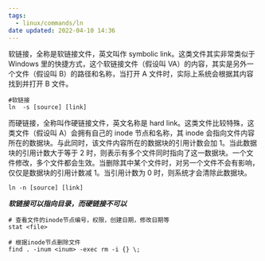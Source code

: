 ```yaml
---
tags:
  - linux/commands/ln
date updated: 2022-04-10 14:36
---
```


软链接，全称是软链接文件，英文叫作 symbolic link。这类文件其实非常类似于 Windows 里的快捷方式，这个软链接文件（假设叫 VA）的内容，其实是另外一个文件（假设叫 B）的路径和名称，当打开 A 文件时，实际上系统会根据其内容找到并打开 B 文件。

```shell
#软链接
ln  -s [source] [link]
```

而硬链接，全称叫作硬链接文件，英文名称是 hard link。这类文件比较特殊，这类文件（假设叫 A）会拥有自己的 inode 节点和名称，其 inode 会指向文件内容所在的数据块。与此同时，该文件内容所在的数据块的引用计数会加 1。当此数据块的引用计数大于等于 2 时，则表示有多个文件同时指向了这一数据块。一个文件修改，多个文件都会生效。当删除其中某个文件时，对另一个文件不会有影响，仅仅是数据块的引用计数减 1。当引用计数为 0 时，则系统才会清除此数据块。

```shell
ln -n [source] [link]
```

**_软链接可以指向目录，而硬链接不可以_**

```shell
# 查看文件的inode节点编号，权限，创建日期，修改日期等
stat <file>

# 根据inode节点删除文件
find . -inum <inum> -exec rm -i {} \;
```
